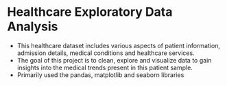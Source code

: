 # Healthcare Exploratory Data Analysis
* This healthcare dataset includes various aspects of patient information, admission details, medical conditions and healthcare services.
* The goal of this project is to clean, explore and visualize data to gain insights into the medical trends present in this patient sample.
* Primarily used the pandas, matplotlib and seaborn libraries

